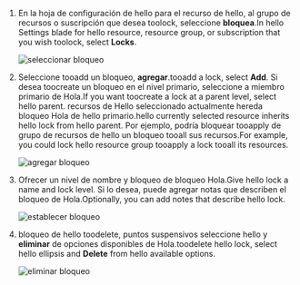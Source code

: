 1. <span data-ttu-id="f5b3a-101">En la hoja de configuración de hello para el recurso de hello, al grupo de recursos o suscripción que desea toolock, seleccione **bloquea**.</span><span class="sxs-lookup"><span data-stu-id="f5b3a-101">In hello Settings blade for hello resource, resource group, or subscription that you wish toolock, select **Locks**.</span></span>
   
      ![seleccionar bloqueo](./media/resource-manager-lock-resources/select-lock.png)
2. <span data-ttu-id="f5b3a-103">Seleccione tooadd un bloqueo, **agregar**.</span><span class="sxs-lookup"><span data-stu-id="f5b3a-103">tooadd a lock, select **Add**.</span></span> <span data-ttu-id="f5b3a-104">Si desea toocreate un bloqueo en el nivel primario, seleccione a miembro primario de Hola.</span><span class="sxs-lookup"><span data-stu-id="f5b3a-104">If you want toocreate a lock at a parent level, select hello parent.</span></span> <span data-ttu-id="f5b3a-105">recursos de Hello seleccionado actualmente hereda bloqueo Hola de hello primario.</span><span class="sxs-lookup"><span data-stu-id="f5b3a-105">hello currently selected resource inherits hello lock from hello parent.</span></span> <span data-ttu-id="f5b3a-106">Por ejemplo, podría bloquear tooapply de grupo de recursos de hello un bloqueo tooall sus recursos.</span><span class="sxs-lookup"><span data-stu-id="f5b3a-106">For example, you could lock hello resource group tooapply a lock tooall its resources.</span></span>
   
      ![agregar bloqueo](./media/resource-manager-lock-resources/add-lock.png) 
3. <span data-ttu-id="f5b3a-108">Ofrecer un nivel de nombre y bloqueo de bloqueo Hola.</span><span class="sxs-lookup"><span data-stu-id="f5b3a-108">Give hello lock a name and lock level.</span></span> <span data-ttu-id="f5b3a-109">Si lo desea, puede agregar notas que describen el bloqueo de Hola.</span><span class="sxs-lookup"><span data-stu-id="f5b3a-109">Optionally, you can add notes that describe hello lock.</span></span>
   
      ![establecer bloqueo](./media/resource-manager-lock-resources/set-lock.png) 
4. <span data-ttu-id="f5b3a-111">bloqueo de hello toodelete, puntos suspensivos seleccione hello y **eliminar** de opciones disponibles de Hola.</span><span class="sxs-lookup"><span data-stu-id="f5b3a-111">toodelete hello lock, select hello ellipsis and **Delete** from hello available options.</span></span>
   
      ![eliminar bloqueo](./media/resource-manager-lock-resources/delete-lock.png) 

